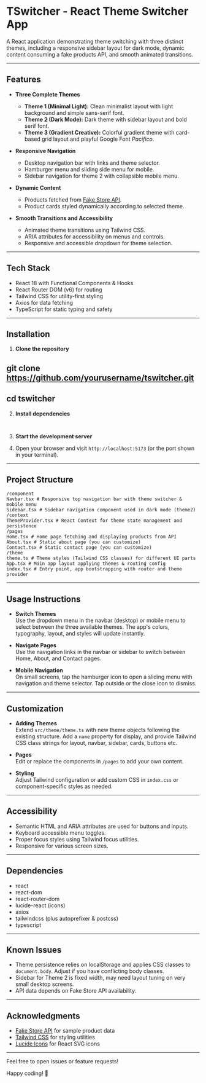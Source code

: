 # TSwitcher - React Theme Switcher App

A React application demonstrating theme switching with three distinct themes, including a responsive sidebar layout for dark mode, dynamic content consuming a fake products API, and smooth animated transitions.

---

## Features

- **Three Complete Themes**
  - **Theme 1 (Minimal Light):** Clean minimalist layout with light background and simple sans-serif font.
  - **Theme 2 (Dark Mode):** Dark theme with sidebar layout and bold serif font.
  - **Theme 3 (Gradient Creative):** Colorful gradient theme with card-based grid layout and playful Google Font *Pacifico*.

- **Responsive Navigation**
  - Desktop navigation bar with links and theme selector.
  - Hamburger menu and sliding side menu for mobile.
  - Sidebar navigation for theme 2 with collapsible mobile menu.
  
- **Dynamic Content**
  - Products fetched from [Fake Store API](https://fakestoreapi.com).
  - Product cards styled dynamically according to selected theme.

- **Smooth Transitions and Accessibility**
  - Animated theme transitions using Tailwind CSS.
  - ARIA attributes for accessibility on menus and controls.
  - Responsive and accessible dropdown for theme selection.

---

## Tech Stack

- React 18 with Functional Components & Hooks
- React Router DOM (v6) for routing
- Tailwind CSS for utility-first styling
- Axios for data fetching
- TypeScript for static typing and safety

---

## Installation

1. **Clone the repository**  
## git clone https://github.com/yourusername/tswitcher.git
## cd tswitcher


2. **Install dependencies**  
``` npm install
```
``` yarn install
```

3. **Start the development server**  



4. Open your browser and visit `http://localhost:5173` (or the port shown in your terminal).

---

## Project Structure
```/src
/component
Navbar.tsx # Responsive top navigation bar with theme switcher & mobile menu
Sidebar.tsx # Sidebar navigation component used in dark mode (theme2)
/context
ThemeProvider.tsx # React Context for theme state management and persistence
/pages
Home.tsx # Home page fetching and displaying products from API
About.tsx # Static about page (you can customize)
Contact.tsx # Static contact page (you can customize)
/theme
theme.ts # Theme styles (Tailwind CSS classes) for different UI parts
App.tsx # Main app layout applying themes & routing config
index.tsx # Entry point, app bootstrapping with router and theme provider

```
---

## Usage Instructions

- **Switch Themes**  
  Use the dropdown menu in the navbar (desktop) or mobile menu to select between the three available themes. The app's colors, typography, layout, and styles will update instantly.

- **Navigate Pages**  
  Use the navigation links in the navbar or sidebar to switch between Home, About, and Contact pages.

- **Mobile Navigation**  
  On small screens, tap the hamburger icon to open a sliding menu with navigation and theme selector. Tap outside or the close icon to dismiss.

---

## Customization

- **Adding Themes**  
  Extend `src/theme/theme.ts` with new theme objects following the existing structure. Add a `name` property for display, and provide Tailwind CSS class strings for layout, navbar, sidebar, cards, buttons etc.

- **Pages**  
  Edit or replace the components in `/pages` to add your own content.

- **Styling**  
  Adjust Tailwind configuration or add custom CSS in `index.css` or component-specific styles as needed.

---

## Accessibility

- Semantic HTML and ARIA attributes are used for buttons and inputs.
- Keyboard accessible menu toggles.
- Proper focus styles using Tailwind focus utilities.
- Responsive for various screen sizes.

---

## Dependencies

- react
- react-dom
- react-router-dom
- lucide-react (icons)
- axios
- tailwindcss (plus autoprefixer & postcss)
- typescript

---

## Known Issues

- Theme persistence relies on localStorage and applies CSS classes to `document.body`. Adjust if you have conflicting body classes.
- Sidebar for Theme 2 is fixed width, may need layout tuning on very small desktop screens.
- API data depends on Fake Store API availability.

---


## Acknowledgments

- [Fake Store API](https://fakestoreapi.com) for sample product data
- [Tailwind CSS](https://tailwindcss.com) for styling utilities
- [Lucide Icons](https://lucide.dev) for React SVG icons

---

Feel free to open issues or feature requests!

Happy coding! 🚀

